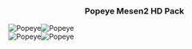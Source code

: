 <h3 align="center">
Popeye Mesen2 HD Pack
  </h3>
<img src="http://liquidz.speedpost.net.user.fm/RetroGamingHDnes/liquidz-popeye/1A.png" align="center" alt="Popeye" border="0"><img src="http://liquidz.speedpost.net.user.fm/RetroGamingHDnes/liquidz-popeye/1B.png" align="center" alt="Popeye" border="0">
<br>
<img src="http://liquidz.speedpost.net.user.fm/RetroGamingHDnes/liquidz-popeye/2A.png" align="center" alt="Popeye" border="0"><img src="http://liquidz.speedpost.net.user.fm/RetroGamingHDnes/liquidz-popeye/2B.png" align="center" alt="Popeye" border="0">
<br>


